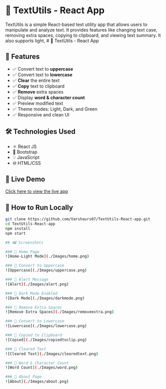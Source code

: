 # 📘 TextUtils - React App

TextUtils is a simple React-based text utility app that allows users to manipulate and analyze text. It provides features like changing text case, removing extra spaces, copying to clipboard, and viewing text summary. It also supports light, # 📘 TextUtils - React App

## 🚀 Features

- ✅ Convert text to **uppercase**
- ✅ Convert text to **lowercase**
- ✅ **Clear** the entire text
- ✅ **Copy** text to clipboard
- ✅ **Remove** extra spaces
- ✅ Display **word & character count**
- ✅ Preview modified text
- ✅ Theme modes: Light, Dark, and Green
- ✅ Responsive and clean UI

## 🛠️ Technologies Used

- ⚛️ React JS
- 💄 Bootstrap
- 💡 JavaScript
- 🌐 HTML/CSS

## 🚀 Live Demo
[Click here to view the live app](https://Varshaurs07.github.io/TextUtils-React-app)


## 📁 How to Run Locally

```bash
git clone https://github.com/Varshaurs07/TextUtils-React-app.git
cd TextUtils-React-app
npm install
npm start

## 🖼️ Screenshots

### 🔹 Home Page  
![Home-Light Mode](./Images/home.png)

### 🔹 Convert to Uppercase  
![Uppercase](./Images/uppercase.png)

### 🔹 Alert Message  
![Alert](./Images/alert.png)

### 🔹 Dark Mode Enabled  
![Dark Mode](./Images/darkmode.png)

### 🔹 Remove Extra Spaces  
![Remove Extra Spaces](./Images/removeextra.png)

### 🔹 Convert to Lowercase  
![Lowercase](./Images/lowercase.png)

### 🔹 Copied to Clipboard  
![Copied](./Images/copiedtoclip.png)

### 🔹 Cleared Text  
![Cleared Text](./Images/clearedtext.png)

### 🔹 Word & Character Count  
![Word Count](./Images/word.png)

### 🔹 About Page  
![About](./Images/about.png)


